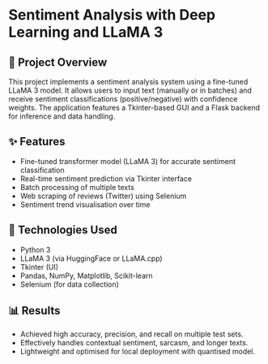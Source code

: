 # Sentiment Analysis with Deep Learning and LLaMA 3

## 📌 Project Overview

This project implements a sentiment analysis system using a fine-tuned LLaMA 3 model. It allows users to input text (manually or in batches) and receive sentiment classifications (positive/negative) with confidence weights. The application features a Tkinter-based GUI and a Flask backend for inference and data handling.

## ✨ Features

- Fine-tuned transformer model (LLaMA 3) for accurate sentiment classification
- Real-time sentiment prediction via Tkinter interface
- Batch processing of multiple texts
- Web scraping of reviews (Twitter) using Selenium
- Sentiment trend visualisation over time

## 🧠 Technologies Used

- Python 3
- LLaMA 3 (via HuggingFace or LLaMA.cpp)
- Tkinter (UI)
- Pandas, NumPy, Matplotlib, Scikit-learn
- Selenium (for data collection)


## 📊 Results

- Achieved high accuracy, precision, and recall on multiple test sets.
- Effectively handles contextual sentiment, sarcasm, and longer texts.
- Lightweight and optimised for local deployment with quantised model.
